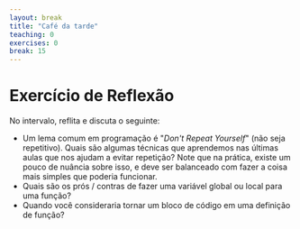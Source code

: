 ```yaml
---
layout: break
title: "Café da tarde"
teaching: 0
exercises: 0
break: 15
---
```

# Exercício de Reflexão
<!-- 
Over break, reflect on and discuss the following:
* A common refrain in software engineering is "Don't Repeat Yourself". How do the techniques we've learned in the last
lessons help us avoid repeating ourselves? _Note that in practice there is some nuance to this and should be balanced
with doing the simplest thing that could possibly work._
* What are the pros / cons of making a variable global or local to a function? 
* When would you consider turning a block of code into a function definition?
 -->

No intervalo, reflita e discuta o seguinte:
* Um lema comum em programação é "_Don't Repeat Yourself_" (não seja repetitivo). Quais são algumas técnicas que aprendemos nas últimas aulas que nos ajudam a evitar repetição? Note que na prática, existe um pouco de nuância sobre isso, e deve ser balanceado com fazer a coisa mais simples que poderia funcionar.
* Quais são os prós / contras de fazer uma variável global ou local para uma função?
* Quando você consideraria tornar um bloco de código em uma definição de função?

